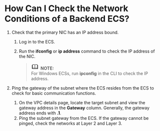 # How Can I Check the Network Conditions of a Backend ECS?<a name="EN-US_TOPIC_0115500496"></a>

1.  Check that the primary NIC has an IP address bound.
    1.  Log in to the ECS.
    2.  Run the  **ifconfig**  or  **ip address**  command to check the IP address of the NIC.

        >![](public_sys-resources/icon-note.gif) **NOTE:**   
        >For Windows ECSs, run  **ipconfig**  in the CLI to check the IP address.  


2.  Ping the gateway of the subnet where the ECS resides from the ECS to check for basic communication functions.
    1.  On the VPC details page, locate the target subnet and view the gateway address in the  **Gateway**  column. Generally, the gateway address ends with  **.1**.
    2.  Ping the subnet gateway from the ECS. If the gateway cannot be pinged, check the networks at Layer 2 and Layer 3.


